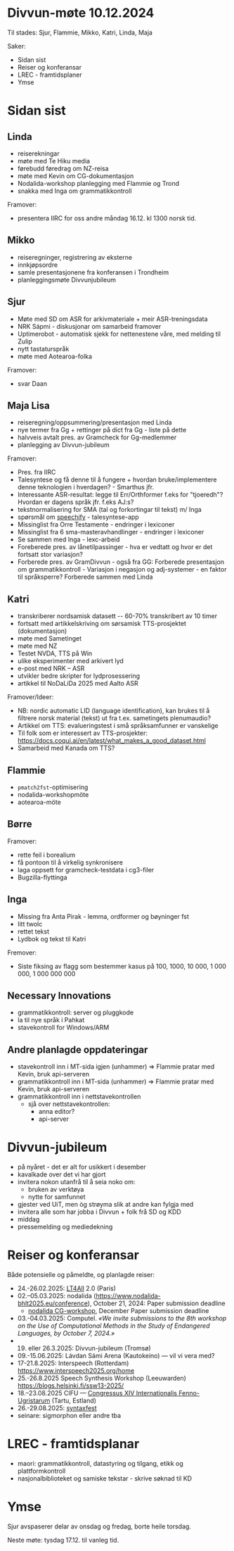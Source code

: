 # Divvun-møte 10.12.2024

Til stades: Sjur, Flammie, Mikko, Katri, Linda, Maja

Saker:

- Sidan sist
- Reiser og konferansar
- LREC - framtidsplaner
- Ymse

# Sidan sist

## Linda

- reiserekningar
- møte med Te Hiku media
- førebudd føredrag om NZ-reisa
- møte med Kevin om CG-dokumentasjon
- Nodalida-workshop planlegging med Flammie og Trond
- snakka med Inga om grammatikkontroll

Framover:
- presentera IIRC for oss andre måndag 16.12. kl 1300 norsk tid.

## Mikko

- reiseregninger, registrering av eksterne
- innkjøpsordre
- samle presentasjonene fra konferansen i Trondheim
- planleggingsmøte Divvunjubileum

## Sjur

- Møte med SD om ASR for arkivmateriale + meir ASR-treningsdata
- NRK Sápmi - diskusjonar om samarbeid framover
- Uptimerobot - automatisk sjekk for nettenestene våre, med melding til Zulip
- nytt tastaturspråk
- møte med Aotearoa-folka

Framover:
- svar Daan

## Maja Lisa

- reiseregning/oppsummering/presentasjon med Linda
- nye termer fra Gg + rettinger på dict fra Gg - liste på dette
- halvveis avtalt pres. av Gramcheck for Gg-medlemmer
- planlegging av Divvun-jubileum

Framover:
- Pres. fra IIRC
- Talesyntese og få denne til å fungere + hvordan bruke/implementere denne teknologien  i hverdagen? - Smarthus jfr.
- Interessante ASR-resultat: legge til Err/Orthformer f.eks for "tjoeredh"? Hvordan er dagens språk jfr. f.eks AJ:s? 
- tekstnormalisering for SMA (tal og forkortingar til tekst) m/ Inga 
- spørsmål om [speechify](https://speechify.com) - talesyntese-app
- Missinglist fra Orre Testamente  - endringer i lexiconer
- Missinglist fra 6 sma-masteravhandlinger - endringer i lexiconer
- Se sammen med Inga - lexc-arbeid
- Foreberede pres. av lånetilpassinger - hva er vedtatt og hvor er det fortsatt stor variasjon? 
- Forberede pres. av GramDivvun - også fra GG: Forberede presentasjon om grammatikkontroll - Variasjon i negasjon og adj-systemer - en faktor til språksperre? Forberede sammen med Linda

## Katri

- transkriberer nordsamisk datasett -- 60-70% transkribert av 10 timer
- fortsatt med artikkelskriving om sørsamisk TTS-prosjektet (dokumentasjon)
- møte med Sametinget
- møte med NZ
- Testet NVDA, TTS på Win
- ulike eksperimenter med arkivert lyd
- e-post med NRK – ASR
- utvikler bedre skripter for lydprosessering
- artikkel til NoDaLiDa 2025 med Aalto ASR

Framover/Ideer:

- NB: nordic automatic LID (language
  identification), kan brukes til å filtrere norsk
  material (tekst) ut fra t.ex. sametingets
  plenumaudio?
- Artikkel om TTS: evalueringstest i små språksamfunner er vanskelige
- Til folk som er interessert av TTS-prosjekter: <https://docs.coqui.ai/en/latest/what_makes_a_good_dataset.html>
- Samarbeid med Kanada om TTS?

## Flammie

- `pmatch2fst`-optimisering
- nodalida-workshopmöte
- aotearoa-möte

## Børre

Framover:

- rette feil i borealium
- få pontoon til å virkelig synkronisere
- laga oppsett for gramcheck-testdata i cg3-filer
- Bugzilla-flyttinga

## Inga

- Missing fra Anta Pirak - lemma, ordformer og bøyninger fst
- litt twolc
- rettet tekst
- Lydbok og tekst til Katri

Fremover:
- Siste fiksing av flagg som bestemmer kasus på 100, 1000, 10 000, 1 000 000, 1 000 000 000

## Necessary Innovations

- grammatikkontroll: server og pluggkode
- la til nye språk i Pahkat
- stavekontroll for Windows/ARM

## Andre planlagde oppdateringar

- stavekontroll inn i MT-sida igjen (unhammer) => Flammie pratar med Kevin, bruk api-serveren
- grammatikkontroll inn i MT-sida (unhammer) => Flammie pratar med Kevin, bruk api-serveren
- grammatikkontroll inn i nettstavekontrollen
    - sjå over nettstavekontrollen:
        - anna editor?
        - api-server

# Divvun-jubileum

- på nyåret - det er alt for usikkert i desember
- kavalkade over det vi har gjort
- invitera nokon utanfrå til å seia noko om:
    - bruken av verktøya
    - nytte for samfunnet
- gjester ved UiT, men òg strøyma slik at andre kan fylgja med
- invitera alle som har jobba i Divvun + folk frå SD og KDD
- middag
- pressemelding og mediedekning

# Reiser og konferansar

Både potensielle og påmeldte, og planlagde reiser:

- 24.-26.02.2025: [LT4All](https://www.lt4all2025.eu/) 2.0 (Paris)
- 02.–05.03.2025: nodalida (https://www.nodalida-bhlt2025.eu/conference), October 21, 2024: Paper submission deadline
    - [nodalida CG-workshop](https://divvungiellatekno.github.io/giellalt.uit.no/events/2025-cg/), December Paper submission deadline
- 03.-04.03.2025: Computel. _«We invite submissions to the 8th workshop on the Use of Computational Methods in the Study of Endangered Languages, by October 7, 2024.»_
- 19. eller 26.3.2025: Divvun-jubileum (Tromsø)
- 09.-15.06.2025: Lávdan Sámi Arena (Kautokeino) — vil vi vera med?
- 17-21.8.2025: Interspeech (Rotterdam) https://www.interspeech2025.org/home
- 25.-26.8.2025 Speech Synthesis Workshop (Leeuwarden)
https://blogs.helsinki.fi/ssw13-2025/
- 18.–23.08.2025 CIFU — [Congressus XIV Internationalis Fenno-Ugristarum](https://cifu14.ut.ee/symposium-b12/) (Tartu, Estland)
- 26.-29.08.2025: [syntaxfest](https://syntaxfest.github.io/syntaxfest25/)
- seinare: sigmorphon eller andre tba

# LREC - framtidsplanar

- maori: grammatikkontroll, datastyring og tilgang, etikk og plattformkontroll
- nasjonalbiblioteket og samiske tekstar - skrive søknad til KD

# Ymse

Sjur avspaserer delar av onsdag og fredag, borte heile torsdag.

Neste møte: tysdag 17.12. til vanleg tid.
